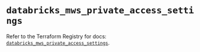 # `databricks_mws_private_access_settings`

Refer to the Terraform Registry for docs: [`databricks_mws_private_access_settings`](https://registry.terraform.io/providers/databricks/databricks/1.94.0/docs/resources/mws_private_access_settings).
